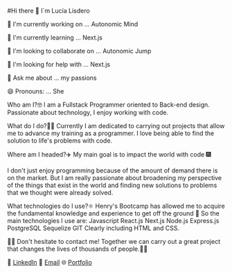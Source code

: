 #Hi there 👋 I´m Lucía Lisdero

🔭 I'm currently working on ... Autonomic Mind

🌱 I'm currently learning ... Next.js

👯 I'm looking to collaborate on ... Autonomic Jump

🤔 I'm looking for help with ... Next.js

💬 Ask me about ... my passions

😄 Pronouns: ... She

Who am I?🤓 I am a Fullstack Programmer oriented to Back-end design. Passionate about technology, I enjoy working with code.

What do I do?👩‍💻 Currently I am dedicated to carrying out projects that allow me to advance my training as a programmer. I love being able to find the solution to life's problems with code.

Where am I headed?✈️ My main goal is to impact the world with code 🎆

I don't just enjoy programming because of the amount of demand there is on the market. But I am really passionate about broadening my perspective of the things that exist in the world and finding new solutions to problems that we thought were already solved.

What technologies do I use?⚛️ Henry's Bootcamp has allowed me to acquire the fundamental knowledge and experience to get off the ground 
🚀 So the main technologies I use are: Javascript React.js Next.js Node.js Express.js PostgreSQL Sequelize GIT Clearly including HTML and CSS.

🚀📲 Don't hesitate to contact me! Together we can carry out a great project that changes the lives of thousands of people.📲🚀

📲 [LinkedIn](https://www.linkedin.com/in/lulisdero/)
📧 [Email](mailto:lulisdero20@gmail.com)
🌐 [Portfolio](https://lulisderoo20.github.io/Lulisderoo20/)

